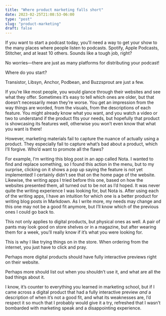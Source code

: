 ```yaml
---
title: "Where product marketing falls short"
date: 2023-02-25T21:08:53-06:00
type: "post"
slug: "product-marketing"
draft: false
---
```


If you want to start a podcast today, you’ll need a way to get your show to the many places where people listen to podcasts. Spotify, Apple Podcasts, Stitcher, and at least 10 others. Sounds like a tough job, right?

No worries—there are just as many platforms for distributing your podcast!

Where do you start?

Transistor, Libsyn, Anchor, Podbean, and Buzzsprout are just a few.

If you’re like most people, you would glance through their websites and see what they offer. Sometimes it’s easy to tell which ones are older, but that doesn’t necessarily mean they’re worse. You get an impression from the way things are worded, from the visuals, from the descriptions of each feature. You might already know what you want, and you watch a video or two to understand if the product fits your needs, but hopefully that product is showcasing its features well, otherwise you won’t even know that what you want is there!

However, marketing materials fail to capture the nuance of actually using a product. They especially fail to capture what’s bad about a product, which I’ll forgive. Who’d want to promote all the flaws?

For example, I’m writing this blog post in an app called Nota. I wanted to find and replace something, so I found this action in the menu, but to my surprise, clicking on it shows a pop up saying the feature is not yet implemented! I certainly didn’t see that on the home page of the website. Likewise, the writing apps I tried before this one, based on how the websites presented them, all turned out to be not as I’d hoped. It was never quite the writing experience I was looking for, but Nota is. After using each of the writing apps, I have an intuition for which one is a better product for writing blog posts in Markdown. As I write more, my needs may change and this one may not be a good fit anymore, but I’ll know which of the previous ones I could go back to.

This not only applies to digital products, but physical ones as well. A pair of pants may look good on store shelves or in a magazine, but after wearing them for a week, you’ll really know if it’s what you were looking for.

This is why I like trying things on in the store. When ordering from the internet, you just have to click and pray.

Perhaps more digital products should have fully interactive previews right on their website.

Perhaps more should list out when you shouldn’t use it, and what are all the bad things about it.

I know, it’s counter to everything you learned in marketing school, but if I came across a digital product that had a fully interactive preview _and_ a description of when it’s not a good fit, and what its weaknesses are, I’d respect it so much that I probably would give it a try, refreshed that I wasn’t bombarded with marketing speak and a disappointing experience.
